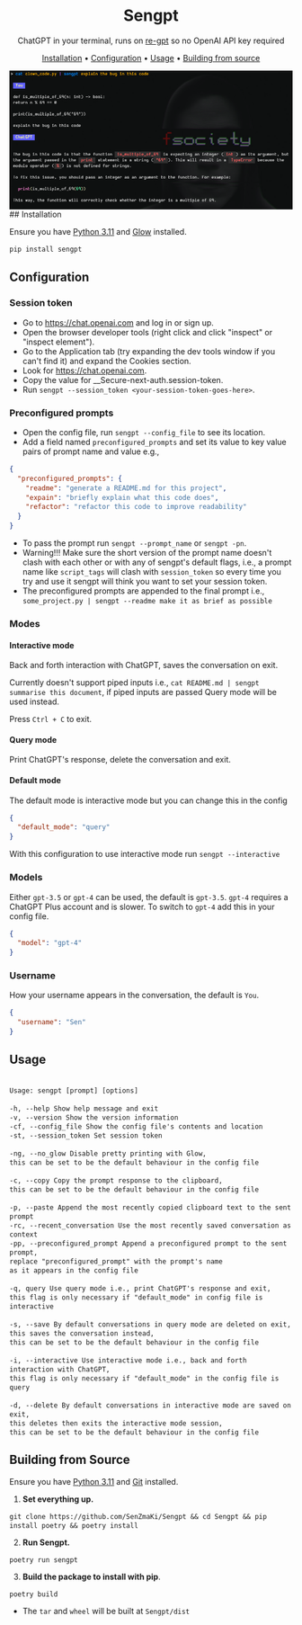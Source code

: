 <h1 align="center">
 Sengpt
</h1>
<p align="center">
  ChatGPT in your terminal, runs on  
  <a href="https://github.com/Zai-Kun/reverse-engineered-chatgpt">re-gpt</a> so no OpenAI API key required
</p>
<p align="center">
<p align="center">
  <a href="#installation">Installation</a> •
  <a href="#configuration">Configuration</a> •
  <a href="#usage">Usage</a> •
  <a href="#building-from-source">Building from source</a>
</p>

<img align="center" src="https://raw.githubusercontent.com/SenZmaKi/Sengpt/master/.github/images/example.png" alt="example">
## Installation

Ensure you have [Python 3.11](https://www.python.org/downloads/release/python-3111) and [Glow](https://github.com/charmbracelet/glow) installed.

```bash
pip install sengpt
```

## Configuration

### Session token

- Go to https://chat.openai.com and log in or sign up.
- Open the browser developer tools (right click and click "inspect" or "inspect element").
- Go to the Application tab (try expanding the dev tools window if you can't find it) and expand the Cookies section.
- Look for https://chat.openai.com.
- Copy the value for \_\_Secure-next-auth.session-token.
- Run `sengpt --session_token <your-session-token-goes-here>`.

### Preconfigured prompts

- Open the config file, run `sengpt --config_file` to see its location.
- Add a field named `preconfigured_prompts` and set its value to key value pairs of prompt name and value e.g.,

```json
{
  "preconfigured_prompts": {
    "readme": "generate a README.md for this project",
    "expain": "briefly explain what this code does",
    "refactor": "refactor this code to improve readability"
  }
}
```

- To pass the prompt run `sengpt --prompt_name` or `sengpt -pn`.
- Warning!!! Make sure the short version of the prompt name doesn't clash with each other or with any of sengpt's default flags, i.e., a prompt name like `script_tags` will clash with `session_token` so every time you try and use it sengpt will think you want to set your session token.
- The preconfigured prompts are appended to the final prompt i.e., `some_project.py | sengpt --readme make it as brief as possible`

### Modes

#### Interactive mode

Back and forth interaction with ChatGPT, saves the conversation on exit.

Currently doesn't support piped inputs i.e., `cat README.md | sengpt summarise this document`, if piped inputs are passed Query mode will be used instead.

Press `Ctrl + C` to exit.

#### Query mode

Print ChatGPT's response, delete the conversation and exit.

#### Default mode

The default mode is interactive mode but you can change this in the config

```json
{
  "default_mode": "query"
}
```

With this configuration to use interactive mode run `sengpt --interactive`

### Models

Either `gpt-3.5` or `gpt-4` can be used, the default is `gpt-3.5`. `gpt-4` requires a ChatGPT Plus account and is slower. To switch to `gpt-4` add this in your config file.

```json
{
  "model": "gpt-4"
}
```

### Username
How your username appears in the conversation, the default is `You`.
```json
{
  "username": "Sen"
}
```

## Usage

```

Usage: sengpt [prompt] [options]

-h, --help Show help message and exit
-v, --version Show the version information
-cf, --config_file Show the config file's contents and location
-st, --session_token Set session token

-ng, --no_glow Disable pretty printing with Glow,
this can be set to be the default behaviour in the config file

-c, --copy Copy the prompt response to the clipboard,
this can be set to be the default behaviour in the config file

-p, --paste Append the most recently copied clipboard text to the sent prompt
-rc, --recent_conversation Use the most recently saved conversation as context
-pp, --preconfigured_prompt Append a preconfigured prompt to the sent prompt,
replace "preconfigured_prompt" with the prompt's name
as it appears in the config file

-q, query Use query mode i.e., print ChatGPT's response and exit,
this flag is only necessary if "default_mode" in config file is interactive

-s, --save By default conversations in query mode are deleted on exit,
this saves the conversation instead,
this can be set to be the default behaviour in the config file

-i, --interactive Use interactive mode i.e., back and forth interaction with ChatGPT,
this flag is only necessary if "default_mode" in the config file is query

-d, --delete By default conversations in interactive mode are saved on exit,
this deletes then exits the interactive mode session,
this can be set to be the default behaviour in the config file

```

## Building from Source

Ensure you have [Python 3.11](https://www.python.org/downloads/release/python-3111) and [Git](https://github.com/git-guides/install-git) installed.

1. **Set everything up.**

```
git clone https://github.com/SenZmaKi/Sengpt && cd Sengpt && pip install poetry && poetry install
```

2. **Run Sengpt.**

```
poetry run sengpt
```

3. **Build the package to install with pip**.

```
poetry build
```

- The `tar` and `wheel` will be built at `Sengpt/dist`
